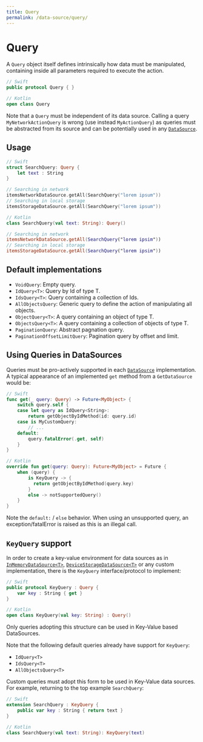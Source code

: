 ```yaml
---
title: Query
permalink: /data-source/query/
---
```


# Query

A `Query` object itself defines intrinsically how data must be manipulated, containing inside all parameters required to execute the action. 

```swift
// Swift
public protocol Query { }
```

```kotlin
// Kotlin
open class Query
```

Note that a `Query` must be independent of its data source. Calling a query `MyNetworkActionQuery` is wrong (use instead `MyActionQuery`) as queries must be abstracted from its source and can be potentially used in any [`DataSource`](DataSource.md). 

## Usage

```swift
// Swift
struct SearchQuery: Query {
    let text : String
}

// Searching in network
itemsNetworkDataSource.getAll(SearchQuery("lorem ipsum"))
// Searching in local storage
itemsStorageDataSource.getAll(SearchQuery("lorem ipsum"))
```

```kotlin
// Kotlin
class SearchQuery(val text: String): Query()

// Searching in network
itemsNetworkDataSource.getAll(SearchQuery("lorem ipsim"))
// Searching in local storage
itemsStorageDataSource.getAll(SearchQuery("lorem ipsim"))
```

## Default implementations

- `VoidQuery`: Empty query.
- `IdQuery<T>`: Query by Id of type T.
- `IdsQuery<T>`: Query containing a collection of Ids. 
- `AllObjectsQuery`: Generic query to define the action of manipulating all objects.
- `ObjectQuery<T>`: A query containing an object of type T.
- `ObjectsQuery<T>`: A query containing a collection of objects of type T.
- `PaginationQuery`: Abstract pagnation query.
- `PaginationOffsetLimitQuery`: Pagination query by offset and limit.

## Using Queries in DataSources

Queries must be pro-actively supported in each [`DataSource`](DataSource.md) implementation. A typical appearance of an implemented `get` method from a `GetDataSource` would be:

```swift
// Swift
func get(_ query: Query) -> Future<MyObject> {
    switch query.self {
    case let query as IdQuery<String>:
        return getObjectByIdMethod(id: query.id)
    case is MyCustomQuery:
        // ...
    default:
        query.fatalError(.get, self)
    }
}
```

```kotlin
// Kotlin
override fun get(query: Query): Future<MyObject> = Future {
    when (query) {
        is KeyQuery -> {
          return getObjectByIdMethod(query.key)
        }
        else -> notSupportedQuery()
    }
}
```

Note the `default:` / `else` behavior. When using an unsupported query, an exception/fatalError is raised as this is an illegal call.

## `KeyQuery` support

In order to create a key-value environment for data sources as in [`InMemoryDataSource<T>`](InMemoryDataSource.md), [`DeviceStorageDataSource<T>`](DeviceStorageDataSource.md) or any custom implementation, there is the `KeyQuery` interface/protocol to implement:

```swift
// Swift
public protocol KeyQuery : Query {
    var key : String { get }
}
```

```kotlin
// Kotlin
open class KeyQuery(val key: String) : Query()
```

Only queries adopting this structure can be used in Key-Value based DataSources.

Note that the following default queries already have support for `KeyQuery`:

- `IdQuery<T>`
- `IdsQuery<T>`
- `AllObjectsQuery<T>`

Custom queries must adopt this form to be used in Key-Value data sources. For example, returning to the top example `SearchQuery`:

```swift
// Swift
extension SearchQuery : KeyQuery {
    public var key : String { return text }
}
```

```kotlin
// Kotlin
class SearchQuery(val text: String): KeyQuery(text)
```

